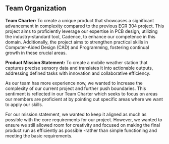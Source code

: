 ## Team Organization

**Team Charter:** To create a unique product that showcases a significant advancement in complexity compared to the previous EGR 304 project. This project aims to proficiently leverage our expertise in PCB design, utilizing the industry-standard tool, Cadence, to enhance our competence in this domain. Additionally, the project aims to strengthen practical skills in Computer-Aided Design (CAD) and Programming, fostering continual growth in these crucial areas.

**Product Mission Statement:**
To create a mobile weather station that captures precise sensory data and translates it into actionable outputs, addressing defined tasks with innovation and collaborative efficiency.

As our team has more experience now, we wanted to increase the complexity of our current project and further push boundaries. This sentiment is reflected in our Team Charter which seeks to focus on areas our members are proficient at by pointing out specific areas where we want to apply our skills. 

For our mission statement, we wanted to keep it aligned as much as possible with the core requirements for our project. However, we wanted to ensure we still allowed room for creativity and focused on making the final product run as efficiently as possible -rather than simple functioning and meeting the basic requirements. 
